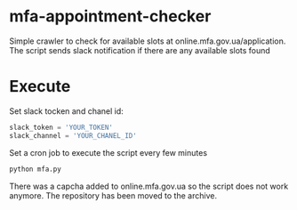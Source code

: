 # mfa-appointment-checker
Simple crawler to check for available slots at online.mfa.gov.ua/application.
The script sends slack notification if there are any available slots found

# Execute
Set slack tocken and chanel id:
```python
slack_token = 'YOUR_TOKEN'
slack_channel = 'YOUR_CHANEL_ID'
```

Set a cron job to execute the script every few minutes
```bash
python mfa.py
```

There was a capcha added to online.mfa.gov.ua so the script does not work anymore.
The repository has been moved to the archive.
